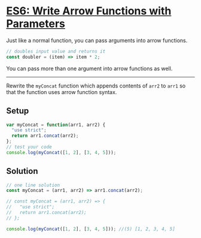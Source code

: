 # [ES6: Write Arrow Functions with Parameters](https://learn.freecodecamp.org/javascript-algorithms-and-data-structures/es6/write-arrow-functions-with-parameters)

Just like a normal function, you can pass arguments into arrow functions.

```js
// doubles input value and returns it
const doubler = (item) => item * 2;
```

You can pass more than one argument into arrow functions as well.

---

Rewrite the `myConcat` function which appends contents of `arr2` to `arr1` so that the function uses arrow function syntax.

## Setup
```js
var myConcat = function(arr1, arr2) {
  "use strict";
  return arr1.concat(arr2);
};
// test your code
console.log(myConcat([1, 2], [3, 4, 5]));
```

## Solution
```js
// one line solution
const myConcat = (arr1, arr2) => arr1.concat(arr2);

// const myConcat = (arr1, arr2) => {
//   "use strict";
//   return arr1.concat(arr2);
// };

console.log(myConcat([1, 2], [3, 4, 5])); //(5) [1, 2, 3, 4, 5]
```